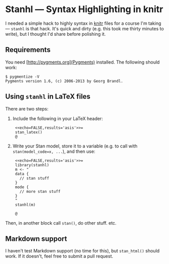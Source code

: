 # Stanhl — Syntax Highlighting in knitr

I needed a simple hack to highly syntax in [knitr](http://yihui.name/knitr/)
files for a course I'm taking — `stanhl` is that hack. It's quick and dirty
(e.g. this took me thirty minutes to write), but I thought I'd share before
polishing it.

## Requirements

You need [http://pygments.org](Pygments) installed. The following should work:

    $ pygmentize -V
    Pygments version 1.6, (c) 2006-2013 by Georg Brandl.

## Using `stanhl` in LaTeX files

There are two steps:

1. Include the following in your LaTeX header:

        <<echo=FALSE,results='asis'>>=
        stan_latex()
        @ 

2. Write your Stan model, store it to a variable (e.g. to call with
`stan(model_code=x, ...`), and then use:

        <<echo=FALSE,results='asis'>>=
        library(stanhl)
        m <- "
		data {
		  // stan stuff
        }
		mode {
		  // more stan stuff
		}
        "
        stanhl(m)
        
        @ 

Then, in another block call `stan()`, do other stuff. etc.

## Markdown support

I haven't test Markdown support (no time for this), but `stan_html()` should
work. If it doesn't, feel free to submit a pull request.








